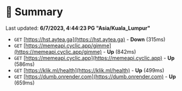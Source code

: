 # 📖 Summary
Last updated: **6/7/2023, 4:44:23 PG "Asia/Kuala_Lumpur"**

- `GET` [https://hst.aytea.ga](https://hst.aytea.ga) - **Down** (315ms)
- `GET` [https://memeapi.cyclic.app/gimme](https://memeapi.cyclic.app/gimme) - **Up** (842ms)
- `GET` [https://memeapi.cyclic.app](https://memeapi.cyclic.app) - **Up** (586ms)
- `GET` [https://klik.ml/health](https://klik.ml/health) - **Up** (499ms)
- `GET` [https://dumb.onrender.com](https://dumb.onrender.com) - **Up** (659ms)
